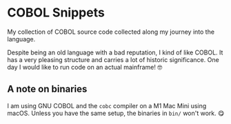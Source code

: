 # COBOL Snippets

My collection of COBOL source code collected along my journey into the language.

Despite being an old language with a bad reputation, I kind of like COBOL. It has a
very pleasing structure and carries a lot of historic significance. One day I would
like to run code on an actual mainframe! 🤓

## A note on binaries

I am using GNU COBOL and the `cobc` compiler on a M1 Mac Mini using macOS. Unless
you have the same setup, the binaries in `bin/` won't work. 😋

